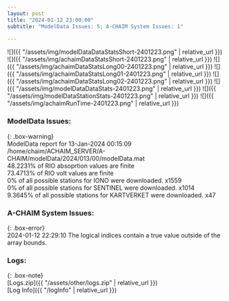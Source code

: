 ```yaml
---
layout: post
title: "2024-01-12 23:00:00"
subtitle: "ModelData Issues: 5; A-CHAIM System Issues: 1"

---
```


![]({{ "/assets/img/modelDataDataStatsShort-2401223.png" | relative_url }})
![]({{ "/assets/img/achaimDataStatsShort-2401223.png" | relative_url }})
![]({{ "/assets/img/achaimDataStatsLong00-2401223.png" | relative_url }})
![]({{ "/assets/img/achaimDataStatsLong01-2401223.png" | relative_url }})
![]({{ "/assets/img/achaimDataStatsLong02-2401223.png" | relative_url }})
![]({{ "/assets/img/modelDataDataStats-2401223.png" | relative_url }})
![]({{ "/assets/img/modelDataStationStats-2401223.png" | relative_url }})
![]({{ "/assets/img/achaimRunTime-2401223.png" | relative_url }})


### ModelData Issues:  
  
{: .box-warning}  
 ModelData report for 13-Jan-2024 00:15:09   
 /home/chaim/ACHAIM_SERVER/A-CHAIM/modelData/2024/013/00/modelData.mat   
 48.2231% of RIO absoprtion values are finite   
 73.4713% of RIO volt values are finite   
 0% of all possible stations for IONO were downloaded. x1559   
 0% of all possible stations for SENTINEL were downloaded. x1014   
 9.3645% of all possible stations for KARTVERKET were downloaded. x47   
  
### A-CHAIM System Issues:  
  
{: .box-error}  
2024-01-12 22:29:10 The logical indices contain a true value outside of the array bounds.  

### Logs:  
  
{: .box-note}  
[Logs.zip]({{ "/assets/other/logs.zip" | relative_url }})  
[Log Info]({{ "/logInfo" | relative_url }})  
